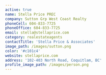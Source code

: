 ```yaml
---
active: true
name: Stella Price PREC
company: Sutton Grp West Coast Realty
phoneCell: 604-833-7725
phoneOffice: 604-833-7725
email: stella@stellaprice.com
category: realestateagents
contactTitle: 'Stella Price & Associates'
image_path: /images/sutton.png
color: '#c101c4'
website: stellaprice.com
address: '102-403 North Road, Coquitlam, BC'
profile_image_path: /images/person.png
---
```



